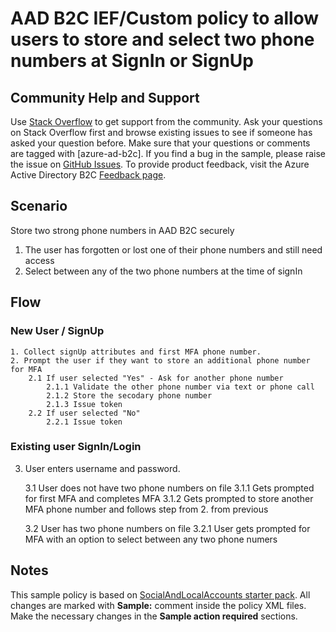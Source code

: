 # AAD B2C IEF/Custom policy to allow users to store and select two phone numbers at SignIn or SignUp

## Community Help and Support
Use [Stack Overflow](https://stackoverflow.com/questions/tagged/azure-ad-b2c) to get support from the community. Ask your questions on Stack Overflow first and browse existing issues to see if someone has asked your question before. Make sure that your questions or comments are tagged with [azure-ad-b2c].
If you find a bug in the sample, please raise the issue on [GitHub Issues](https://github.com/azure-ad-b2c/samples/issues).
To provide product feedback, visit the Azure Active Directory B2C [Feedback page](https://feedback.azure.com/forums/169401-azure-active-directory?category_id=160596).

## Scenario
Store two strong phone numbers in AAD B2C securely
 1. The user has forgotten or lost one of their phone numbers and still need access
 2. Select between any of the two phone numbers at the time of signIn
 
## Flow
### New User / SignUp
    1. Collect signUp attributes and first MFA phone number. 
    2. Prompt the user if they want to store an additional phone number for MFA
        2.1 If user selected "Yes" - Ask for another phone number
            2.1.1 Validate the other phone number via text or phone call
            2.1.2 Store the secodary phone number
            2.1.3 Issue token
        2.2 If user selected "No" 
            2.2.1 Issue token
### Existing user SignIn/Login

3. User enters username and password. 

    3.1 User does not have two phone numbers on file
        3.1.1 Gets prompted for first MFA and completes MFA
        3.1.2 Gets prompted to store another MFA phone number and follows step from 2. from previous 

    3.2 User has two phone numbers on file
        3.2.1 User gets prompted for MFA with an option to select between any two phone numers
        






## Notes
This sample policy is based on [SocialAndLocalAccounts starter pack](https://github.com/Azure-Samples/active-directory-b2c-custom-policy-starterpack/tree/master/SocialAndLocalAccounts). All changes are marked with **Sample:** comment inside the policy XML files. Make the necessary changes in the **Sample action required** sections. 
